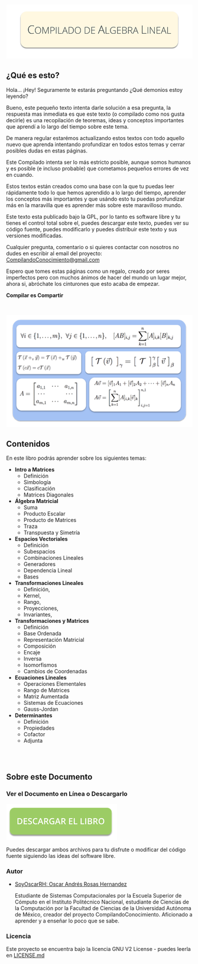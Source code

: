 ![](Graphics/Cover.png)

## ¿Qué es esto?

Hola... ¡Hey! Seguramente te estarás preguntando
    ¿Qué demonios estoy leyendo?

Bueno, este pequeño texto intenta darle solución a esa pregunta,
la respuesta mas inmediata es que este texto (o compilado como nos 
gusta decirle) es una recopilación de teoremas, ideas y conceptos
importantes que aprendí a lo largo del tiempo sobre este tema.

De manera regular estarémos actualizando estos textos con todo
aquello nuevo que aprenda intentando profundizar en todos estos
temas y cerrar posibles dudas en estas páginas.

Este Compilado intenta ser lo más estricto posible, aunque
somos humanos y es posible (e incluso probable) que cometamos
pequeños errores de vez en cuando.

Estos textos están creados como una base con la que tu puedas
leer rápidamente todo lo que hemos aprendido a lo largo del
tiempo, aprender los conceptos más importantes y que usándo
esto tu puedas profundizar más en la maravilla que es aprender
más sobre este maravilloso mundo.

Este texto esta publicado bajo la GPL, por lo tanto es software
libre y tu tienes el control total sobre el, puedes descargar
este texto, puedes ver su código fuente, puedes modificarlo y 
puedes distribuir este texto y sus versiones modificadas.

Cualquier pregunta, comentario o si quieres contactar con
nosotros no dudes en escribir al email del proyecto:
CompilandoConocimiento@gmail.com

Espero que tomes estas páginas como un regalo, creado por
seres imperfectos pero con muchos ánimos de hacer del mundo
un lugar mejor, ahora si, abróchate los cinturones que esto
acaba de empezar.

**Compilar es Compartir**

<br />

[![DownloadButton](Graphics/BookShow.png)](https://CompilandoConocimiento.github.io/LibroAlgebraLineal/LibroAlgebraLineal.pdf)

## Contenidos

En este libro podrás aprender sobre los siguientes temas:

- **Intro a Matrices**
	- Definición
	- Simbología
	- Clasificación
	- Matrices Diagonales
- **Álgebra Matricial**
	- Suma
	- Producto Escalar
	- Producto de Matrices
	- Traza
	- Transpuesta y Simetría
- **Espacios Vectoriales**
	- Definición
	- Subespacios
	- Combinaciones Lineales
	- Generadores
	- Dependencia Lineal
	- Bases
- **Transformaciones Lineales**
	- Definición, 
	- Kernel, 
	- Rango, 
	- Proyecciones, 
	- Invariantes,
- **Transformaciones y Matrices**
	- Definición
	- Base Ordenada
	- Representación Matricial
	- Composición
	- Encaje
	- Inversa
	- Isomorfismos
	- Cambios de Coordenadas
- **Ecuaciones Lineales**
	- Operaciones Elementales
	- Rango de Matrices
	- Matriz Aumentada
	- Sistemas de Ecuaciones
	- Gauss-Jordan
- **Determinantes**
	- Definición
	- Propiedades
	- Cofactor
	- Adjunta


<br><br>

## Sobre este Documento

### Ver el Documento en Línea o Descargarlo

[![DownloadButton](Graphics/DownloadButton.png)](https://compilandoconocimiento.github.io/LibroAlgebraLineal/LibroAlgebraLineal.pdf)

Puedes descargar ambos archivos para tu disfrute o modificar del código fuente siguiendo las ideas del software libre.


### Autor

* [SoyOscarRH:  Oscar Andrés Rosas Hernandez](https://SoyOscarRH.github.io) 
 
	Estudiante de Sistemas Computacionales por la Escuela Superior de Cómputo en el Instituto Politécnico Nacional,
	estudiante de Ciencias de la Computación por la Facultad de Ciencias de la Universidad Autónoma de México, creador
	del proyecto CompilandoConocimiento.
	Aficionado a aprender y a enseñar lo poco que se sabe.

### Licencia

Este proyecto se encuentra bajo la licencia  GNU V2 License - puedes leerla en [LICENSE.md](LICENSE.md)

<br><br>
